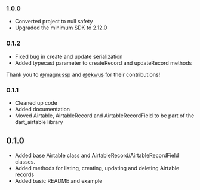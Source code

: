 ### 1.0.0

- Converted project to null safety
- Upgraded the minimum SDK to 2.12.0

### 0.1.2

- Fixed bug in create and update serialization
- Added typecast parameter to createRecord and updateRecord methods

Thank you to [@magnussp](https://github.com/magnussp) and [@ekwus](https://github.com/ekwus) for their
contributions!

### 0.1.1

- Cleaned up code
- Added documentation
- Moved Airtable, AirtableRecord and AirtableRecordField to be part of the dart_airtable library

## 0.1.0

- Added base Airtable class and AirtableRecord/AirtableRecordField classes.
- Added methods for listing, creating, updating and deleting Airtable records
- Added basic README and example
